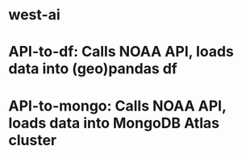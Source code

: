 # west-ai

# API-to-df: Calls NOAA API, loads data into (geo)pandas df

# API-to-mongo: Calls NOAA API, loads data into MongoDB Atlas cluster
